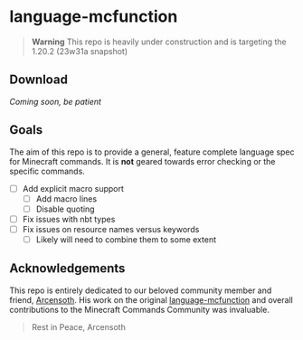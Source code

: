# language-mcfunction

> **Warning**
> This repo is heavily under construction and is targeting the 1.20.2 (23w31a snapshot)

## Download

*Coming soon, be patient*

## Goals

The aim of this repo is to provide a general, feature complete language spec for Minecraft commands. It is **not** geared towards error checking or the specific commands.

- [ ] Add explicit macro support
  - [ ] Add macro lines
  - [ ] Disable quoting
- [ ] Fix issues with nbt types
- [ ] Fix issues on resource names versus keywords
  - [ ] Likely will need to combine them to some extent

## Acknowledgements

This repo is entirely dedicated to our beloved community member and friend, [Arcensoth](https://github.com/Arcensoth). His work on the original [language-mcfunction](https://github.com/Arcensoth/language-mcfunction) and overall contributions to the Minecraft Commands Community was invaluable.

> Rest in Peace, Arcensoth
